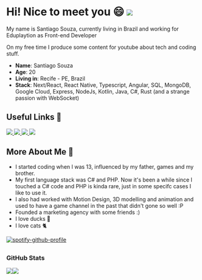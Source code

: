 # Hi! Nice to meet you 😄 ![](https://komarev.com/ghpvc/?username=makis-san&style=for-the-badge)

My name is Santiago Souza, currently living in Brazil and working for Eduplaytion as Front-end Developer

On my free time I produce some content for youtube about tech and coding stuff.

* **Name**: Santiago Souza
* **Age**: 20
* **Living in**: Recife - PE, Brazil
* **Stack**: Next/React, React Native, Typescript, Angular, SQL, MongoDB, Google Cloud, Express, NodeJs, Kotlin, Java, C#, Rust (and a strange passion with WebSocket)

## Useful Links 📍

<div>
    <a target='_blank' href="https://instagram.com/euosantiago">
        <img src="https://img.shields.io/badge/Instagram-E4405F?style=for-the-badge&logo=instagram&logoColor=white">
    </a>
   <a target='_blank' href="https://twitter.com/elpatino_">
        <img src="https://img.shields.io/badge/Twitter-1DA1F2?style=for-the-badge&logo=twitter&logoColor=white">
    </a>
    <a target='_blank' href="https://www.linkedin.com/in/santiago-souza-49778b1b2/">
        <img src="https://img.shields.io/badge/LinkedIn-0077B5?style=for-the-badge&logo=linkedin&logoColor=white">
    </a>
  <a target='_blank' href="https://linktr.ee/euosantiago_">
        <img src="https://img.shields.io/badge/linktree-1de9b6?style=for-the-badge&logo=linktree&logoColor=white">
    </a>
</div>

## More About Me 🦆

* I started coding when I was 13, influenced by my father, games and my brother.
* My first language stack was C# and PHP. Now it's been a while since I touched a C# code and PHP is kinda rare, just in some specifc cases I like to use it.
* I also had worked with Motion Design, 3D modelling and animation and used to have a game channel in the past that didn't gone so well :P
* Founded a marketing agency with some friends :)
* I love ducks 🦆
* I love cats 🐈

[![spotify-github-profile](https://spotify-github-profile.vercel.app/api/view?uid=rbdq2v4xivbcokhp2tcej8wvr&cover_image=true&theme=natemoo-re&bar_color=53b14f&bar_color_cover=false)](https://github.com/kittinan/spotify-github-profile)

## <h3 align="left">GitHub Stats</h3>

<div style="display: flex; flex-direction: row; justify-content: space-between;">

  <img style="flex;1" src="https://github-readme-stats.vercel.app/api?username=makis-san&count_private=true&include_all_commits=true&show_icons=true&title_color=007bff&text_color=e7e7e7&icon_color=007bff&bg_color=171c28" />

  
<img style="flex: 1;" src="https://github-readme-stats.vercel.app/api/top-langs/?username=makis-san&layout=compact&title_color=007bff&text_color=e7e7e7&icon_color=007bff&bg_color=171c28">
    </div>
